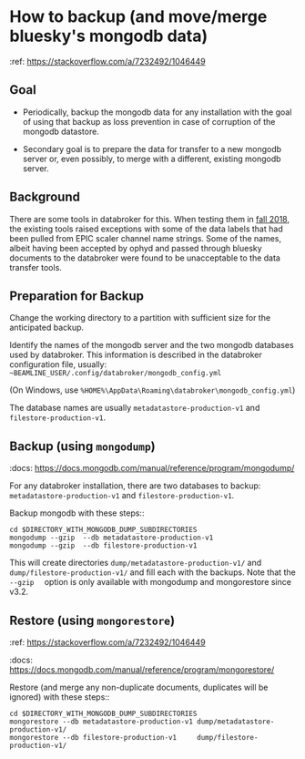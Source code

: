 
# How to backup (and move/merge bluesky's mongodb data)

:ref:
    https://stackoverflow.com/a/7232492/1046449

## Goal

* Periodically, backup the mongodb data for any installation 
  with the goal of using that backup as loss prevention in case
  of corruption of the mongodb datastore.

* Secondary goal is to prepare the data for transfer to a new 
  mongodb server or, even possibly, to merge with a different,
  existing mongodb server.

## Background

There are some tools in databroker for this.
When testing them in 
[fall 2018](https://github.com/APS-3ID-IXN/ipython-s3blue/issues/2), 
the existing tools
raised exceptions with some of the data labels that had 
been pulled from EPIC scaler channel name strings.  Some 
of the names, albeit having been accepted by ophyd and 
passed through bluesky documents to the databroker were 
found to be unacceptable to the data transfer tools.

## Preparation for Backup

Change the working directory to a partition with sufficient size for
the anticipated backup.

Identify the names of the mongodb server and the two mongodb 
databases used by databroker.  This information is described in the
databroker configuration file, usually: 
`~BEAMLINE_USER/.config/databroker/mongodb_config.yml`

(On Windows, use `%HOME%\AppData\Roaming\databroker\mongodb_config.yml`)

The database names are usually `metadatastore-production-v1` 
and `filestore-production-v1`.

## Backup (using `mongodump`)

:docs:
	https://docs.mongodb.com/manual/reference/program/mongodump/

For any databroker installation, there are two databases to backup:
`metadatastore-production-v1` and `filestore-production-v1`.

Backup mongodb with these steps::

    cd $DIRECTORY_WITH_MONGODB_DUMP_SUBDIRECTORIES
    mongodump --gzip  --db metadatastore-production-v1 
    mongodump --gzip  --db filestore-production-v1     

This will create directories `dump/metadatastore-production-v1/` and
`dump/filestore-production-v1/` and fill each with the backups.  Note
that the `--gzip  ` option is only available with mongodump and 
mongorestore since v3.2.

## Restore (using `mongorestore`)

:ref:
    https://stackoverflow.com/a/7232492/1046449

:docs:
	https://docs.mongodb.com/manual/reference/program/mongorestore/

Restore (and merge any non-duplicate documents, duplicates will be 
ignored) with these steps::

	cd $DIRECTORY_WITH_MONGODB_DUMP_SUBDIRECTORIES
	mongorestore --db metadatastore-production-v1 dump/metadatastore-production-v1/
	mongorestore --db filestore-production-v1     dump/filestore-production-v1/
